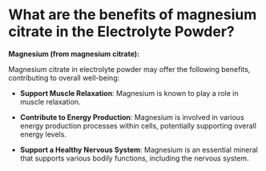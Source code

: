 # What are the benefits of magnesium citrate in the Electrolyte Powder?

**Magnesium (from magnesium citrate):** 

Magnesium citrate in electrolyte powder may offer the following benefits, contributing to overall well-being: 

- **Support Muscle Relaxation**: Magnesium is known to play a role in muscle relaxation. 

- **Contribute to Energy Production**: Magnesium is involved in various energy production processes within cells, potentially supporting overall energy levels. 

- **Support a Healthy Nervous System**: Magnesium is an essential mineral that supports various bodily functions, including the nervous system.